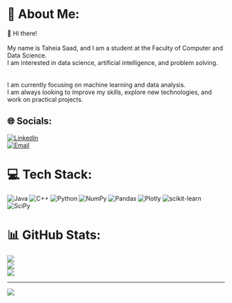 # 💫 About Me:
👋 Hi there! <br><br>
My name is Taheia Saad, and I am a student at the Faculty of Computer and Data Science.  
I am interested in data science, artificial intelligence, and problem solving.  
<br><br>
I am currently focusing on machine learning and data analysis.  
I am always looking to improve my skills, explore new technologies, and work on practical projects.


## 🌐 Socials:
[![LinkedIn](https://img.shields.io/badge/LinkedIn-%230077B5.svg?logo=linkedin&logoColor=white)](https://www.linkedin.com/in/taheia-saad-33aa462a6)  
[![Email](https://img.shields.io/badge/Email-D14836?logo=gmail&logoColor=white)](mailto:taheiasaad@gmail.com) 

# 💻 Tech Stack:
![Java](https://img.shields.io/badge/java-%23ED8B00.svg?style=for-the-badge&logo=openjdk&logoColor=white) 
![C++](https://img.shields.io/badge/c++-%2300599C.svg?style=for-the-badge&logo=c%2B%2B&logoColor=white) 
![Python](https://img.shields.io/badge/python-3670A0?style=for-the-badge&logo=python&logoColor=ffdd54) 
![NumPy](https://img.shields.io/badge/numpy-%23013243.svg?style=for-the-badge&logo=numpy&logoColor=white) 
![Pandas](https://img.shields.io/badge/pandas-%23150458.svg?style=for-the-badge&logo=pandas&logoColor=white) 
![Plotly](https://img.shields.io/badge/Plotly-%233F4F75.svg?style=for-the-badge&logo=plotly&logoColor=white) 
![scikit-learn](https://img.shields.io/badge/scikit--learn-%23F7931E.svg?style=for-the-badge&logo=scikit-learn&logoColor=white) 
![SciPy](https://img.shields.io/badge/SciPy-%230C55A5.svg?style=for-the-badge&logo=scipy&logoColor=%white)

# 📊 GitHub Stats:
![](https://github-readme-stats.vercel.app/api?username=taheiasaad&theme=dark&hide_border=false&include_all_commits=false&count_private=false)<br/>
![](https://nirzak-streak-stats.vercel.app/?user=taheiasaad&theme=dark&hide_border=false)<br/>
![](https://github-readme-stats.vercel.app/api/top-langs/?username=taheiasaad&theme=dark&hide_border=false&include_all_commits=false&count_private=false&layout=compact)

---
[![](https://visitcount.itsvg.in/api?id=taheiasaad&icon=0&color=0)](https://visitcount.itsvg.in)

<!-- Proudly created with GPRM ( https://gprm.itsvg.in ) -->
